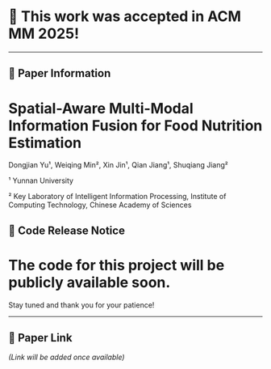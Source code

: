 

# 🎉 This work was accepted in ACM MM 2025!

---

## 🧾 Paper Information

<p align="center">

# Spatial-Aware Multi-Modal Information Fusion for Food Nutrition Estimation

</p>

<p align="center" style="font-size:small;">

Dongjian Yu¹, Weiqing Min², Xin Jin¹, Qian Jiang¹, Shuqiang Jiang²

</p>

<p align="center" style="font-size:small;">

¹ Yunnan University

</p>

<p align="center" style="font-size:small;">

² Key Laboratory of Intelligent Information Processing, Institute of Computing Technology, Chinese Academy of Sciences

</p>


## 🚧 Code Release Notice

# The code for this project will be publicly available soon.  
Stay tuned and thank you for your patience!

---

## 📄 Paper Link

*(Link will be added once available)*
